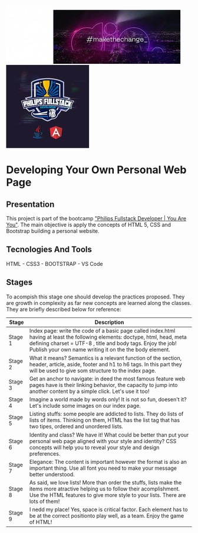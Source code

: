 ![philips-logo](./.img/philips-footer-logo.svg) ![dio-logo](./.img/dio-make-the-change.jpg) ![bootcamp-logo](./.img/PhilipsDioBootCampLogo.jpg)

# Developing Your Own Personal Web Page
## Presentation
This project is part of the bootcamp ["Philips Fullstack Developer | You Are You"](https://web.dio.me/home). The main objective is apply the concepts of HTML 5, CSS and Bootstrap building a personal website.

## Tecnologies And Tools
HTML - CSS3 - BOOTSTRAP - VS Code
## Stages
To acompish this stage one should develop the practices proposed. They are growth in complexity as far new concepts are learned along the classes. They are briefly described below for reference:

|Stage    |Description                                                              |
|------------|-------------------------------------------------------------------------|
|Stage 1|Index page: write the code of a basic page called index.html having at least the following elements: doctype, html, head, meta defining charset = UTF-8 , title and body tags. Enjoy the job! Publish your own name writing it on the the body element.|
|Stage 2|What it means? Semantics is a relevant function of the section, header, article, aside, footer and h1 to h6 tags. In this part they will be used to give som structure to the index page.|
|Stage 3|Get an anchor to navigate: in deed the most famous feature web pages have is their linking behavior, the capacity to jump into another content by a simple click. Let's use it too!|
|Stage 4|Imagine a world made by words only! It is not so fun, doesen't it? Let's include some images on our index page.|
|Stage 5|Listing stuffs: some people are addicted to lists. They do lists of lists of items. Thinking on them, HTML has the list tag that has two tipes, ordered and unordered lists.|
|Stage 6|Identity and class? We have it! What could be better than put your personal web page aligned with your style and identity? CSS concepts will help you to reveal your style and design preferences.|
|Stage 7|Elegance: The content is important however the format is also an important thing. Use all font you need to make your message better understood.|
|Stage 8|As said, we love lists! More than order the stuffs, lists make the items more atractive helping us to follow their acomplishment. Use the HTML features to give more style to your lists. There are lots of them!|
|Stage 9|I nedd my place! Yes, space is critical factor. Each element has to be at the correct positionto play well, as a team. Enjoy the game of HTML!|
